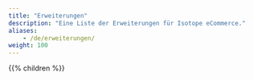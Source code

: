 ```yaml
---
title: "Erweiterungen"
description: "Eine Liste der Erweiterungen für Isotope eCommerce."
aliases:
    - /de/erweiterungen/
weight: 100
---
```



{{% children %}}
